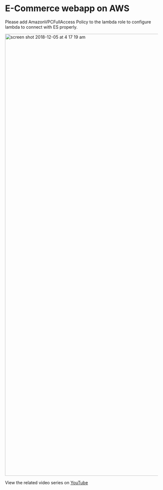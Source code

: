 # E-Commerce webapp on AWS

Please add AmazonVPCFullAccess Policy to the lambda role to configure lambda to connect with ES properly.

<img width="1459" alt="screen shot 2018-12-05 at 4 17 19 am" src="https://user-images.githubusercontent.com/2338919/49478098-e5b35580-f844-11e8-86f7-83cc18a3eb94.png">


View the related video series on [YouTube](https://www.youtube.com/watch?v=t4hDoMvxMWk&list=PLvmxnsCyoh64kn_H-7OJGubNMQhJzOmbh)